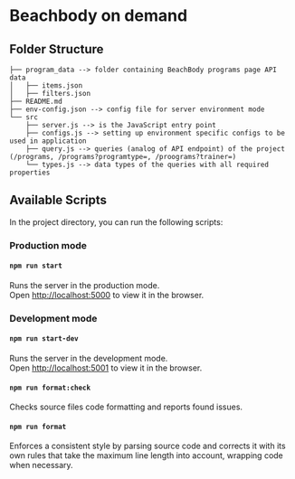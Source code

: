 # Beachbody on demand

## Folder Structure

```
├── program_data --> folder containing BeachBody programs page API data
│   ├── items.json
│   ├── filters.json
├── README.md
├── env-config.json --> config file for server environment mode
└── src
    ├── server.js --> is the JavaScript entry point
    ├── configs.js --> setting up environment specific configs to be used in application
    ├── query.js --> queries (analog of API endpoint) of the project (/programs, /programs?programtype=, /proograms?trainer=)
    └── types.js --> data types of the queries with all required properties
```

## Available Scripts

In the project directory, you can run the following scripts:

### Production mode

#### `npm run start`

Runs the server in the production mode.<br>
Open [http://localhost:5000](http://localhost:5000) to view it in the browser.

### Development mode

#### `npm run start-dev`

Runs the server in the development mode.<br>
Open [http://localhost:5001](http://localhost:5000) to view it in the browser.

#### `npm run format:check`

Checks source files code formatting and reports found issues.

#### `npm run format`

Enforces a consistent style by parsing source code and corrects it with its own rules that take the maximum line length into account, wrapping code when necessary.